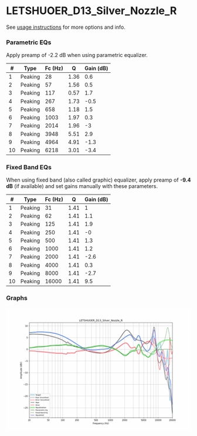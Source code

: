# LETSHUOER_D13_Silver_Nozzle_R
See [usage instructions](https://github.com/jaakkopasanen/AutoEq#usage) for more options and info.

### Parametric EQs
Apply preamp of -2.2 dB when using parametric equalizer.

|   # | Type    |   Fc (Hz) |    Q |   Gain (dB) |
|-----|---------|-----------|------|-------------|
|   1 | Peaking |        28 | 1.36 |         0.6 |
|   2 | Peaking |        57 | 1.56 |         0.5 |
|   3 | Peaking |       117 | 0.57 |         1.7 |
|   4 | Peaking |       267 | 1.73 |        -0.5 |
|   5 | Peaking |       658 | 1.18 |         1.5 |
|   6 | Peaking |      1003 | 1.97 |         0.3 |
|   7 | Peaking |      2014 | 1.96 |        -3   |
|   8 | Peaking |      3948 | 5.51 |         2.9 |
|   9 | Peaking |      4964 | 4.91 |        -1.3 |
|  10 | Peaking |      6218 | 3.01 |        -3.4 |

### Fixed Band EQs
When using fixed band (also called graphic) equalizer, apply preamp of **-9.4 dB** (if available) and set gains manually with these parameters.

|   # | Type    |   Fc (Hz) |    Q |   Gain (dB) |
|-----|---------|-----------|------|-------------|
|   1 | Peaking |        31 | 1.41 |         1   |
|   2 | Peaking |        62 | 1.41 |         1.1 |
|   3 | Peaking |       125 | 1.41 |         1.9 |
|   4 | Peaking |       250 | 1.41 |        -0   |
|   5 | Peaking |       500 | 1.41 |         1.3 |
|   6 | Peaking |      1000 | 1.41 |         1.2 |
|   7 | Peaking |      2000 | 1.41 |        -2.6 |
|   8 | Peaking |      4000 | 1.41 |         0.3 |
|   9 | Peaking |      8000 | 1.41 |        -2.7 |
|  10 | Peaking |     16000 | 1.41 |         9.5 |

### Graphs
![](./LETSHUOER_D13_Silver_Nozzle_R.png)
